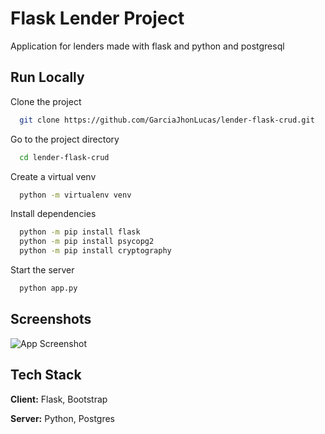 
# Flask Lender Project

Application for lenders made with flask and python and postgresql

## Run Locally

Clone the project

```bash
  git clone https://github.com/GarciaJhonLucas/lender-flask-crud.git
```

Go to the project directory

```bash
  cd lender-flask-crud
```

Create a virtual venv
```bash
  python -m virtualenv venv
```

Install dependencies
```bash
  python -m pip install flask
  python -m pip install psycopg2
  python -m pip install cryptography
```

Start the server
```bash
  python app.py
```


## Screenshots

![App Screenshot](https://garciajhonlucas.github.io/images/flask-project.png)


## Tech Stack

**Client:** Flask, Bootstrap

**Server:** Python, Postgres
